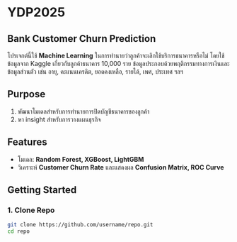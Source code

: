 # YDP2025
## Bank Customer Churn Prediction

โปรเจกต์นี้ใช้ **Machine Learning** ในการทำนายว่าลูกค้าจะเลิกใช้บริการธนาคารหรือไม่ โดยใช้ข้อมูลจาก Kaggle เกี่ยวกับลูกค้าธนาคาร 10,000 ราย ข้อมูลประกอบด้วยพฤติกรรมทางการเงินและข้อมูลส่วนตัว เช่น อายุ, คะแนนเครดิต, ยอดคงเหลือ, รายได้, เพศ, ประเทศ ฯลฯ

## Purpose
1. พัฒนาโมเดลสำหรับการทำนายการปิดบัญชีธนาคารของลูกค้า
2. หา insight สำหรับการวางแผนธุรกิจ

## Features
- โมเดล: **Random Forest, XGBoost, LightGBM**
- วิเคราะห์ **Customer Churn Rate** และแสดงผล **Confusion Matrix, ROC Curve**

## Getting Started
### 1. Clone Repo
```bash
git clone https://github.com/username/repo.git
cd repo

